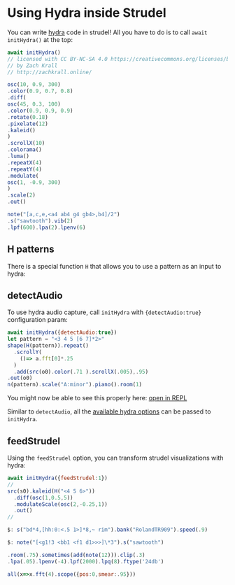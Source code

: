 # Using Hydra inside Strudel

You can write [hydra](https://hydra.ojack.xyz/) code in strudel! All you have to do is to call `await initHydra()` at the top:

```javascript
await initHydra()
// licensed with CC BY-NC-SA 4.0 https://creativecommons.org/licenses/by-nc-sa/4.0/
// by Zach Krall
// http://zachkrall.online/

osc(10, 0.9, 300)
.color(0.9, 0.7, 0.8)
.diff(
osc(45, 0.3, 100)
.color(0.9, 0.9, 0.9)
.rotate(0.18)
.pixelate(12)
.kaleid()
)
.scrollX(10)
.colorama()
.luma()
.repeatX(4)
.repeatY(4)
.modulate(
osc(1, -0.9, 300)
)
.scale(2)
.out()

note("[a,c,e,<a4 ab4 g4 gb4>,b4]/2")
.s("sawtooth").vib(2)
.lpf(600).lpa(2).lpenv(6)

```

## H patterns

There is a special function `H` that allows you to use a pattern as an input to hydra:



## detectAudio

To use hydra audio capture, call `initHydra` with `{detectAudio:true}` configuration param:

```javascript
await initHydra({detectAudio:true})
let pattern = "<3 4 5 [6 7]*2>"
shape(H(pattern)).repeat()
  .scrollY(
    ()=> a.fft[0]*.25
  )
  .add(src(o0).color(.71 ).scrollX(.005),.95)
.out(o0)
n(pattern).scale("A:minor").piano().room(1)

```

You might now be able to see this properly here: [open in REPL](/#YXdhaXQgaW5pdEh5ZHJhKCkKbGV0IHBhdHRlcm4gPSAiMyA0IDUgWzYgN10qMiIKc2hhcGUoSChwYXR0ZXJuKSkub3V0KG8wKQpuKHBhdHRlcm4pLnNjYWxlKCJBOm1pbm9yIikucGlhbm8oKS5yb29tKDEpIA%3D%3D)

Similar to `detectAudio`, all the [available hydra options](https://github.com/hydra-synth/hydra-synth#api) can be passed to `initHydra`.

## feedStrudel

Using the `feedStrudel` option, you can transform strudel visualizations with hydra:

```javascript
await initHydra({feedStrudel:1})
//
src(s0).kaleid(H("<4 5 6>"))
  .diff(osc(1,0.5,5))
  .modulateScale(osc(2,-0.25,1))
  .out()
//

$: s("bd*4,[hh:0:<.5 1>]*8,~ rim").bank("RolandTR909").speed(.9)

$: note("[<g1!3 <bb1 <f1 d1>>>]\*3").s("sawtooth")

.room(.75).sometimes(add(note(12))).clip(.3)
.lpa(.05).lpenv(-4).lpf(2000).lpq(8).ftype('24db')

all(x=>x.fft(4).scope({pos:0,smear:.95}))
```